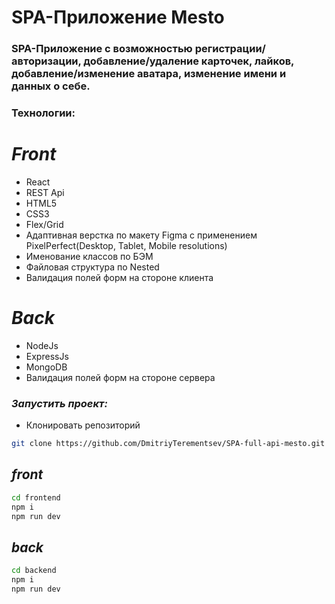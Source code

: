 # SPA-Приложение Mesto

### SPA-Приложение с возможностью регистрации/авторизации, добавление/удаление карточек, лайков, добавление/изменение аватара, изменение имени и данных о себе.

### Технологии:
# *Front*
* React
* REST Api
* HTML5
* CSS3
* Flex/Grid
* Адаптивная верстка по макету Figma с применением PixelPerfect(Desktop, Tablet, Mobile resolutions)
* Именование классов по БЭМ
* Файловая структура по Nested
* Валидация полей форм на стороне клиента
# *Back*
* NodeJs
* ExpressJs
* MongoDB
* Валидация полей форм на стороне сервера

### *Запустить проект:*
* Клонировать репозиторий
``` bash
git clone https://github.com/DmitriyTerementsev/SPA-full-api-mesto.git          
```

## *front*
``` bash
cd frontend
npm i
npm run dev
``` 

## *back*
``` bash
cd backend
npm i
npm run dev
```


